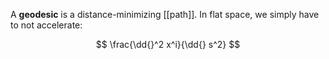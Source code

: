 A **geodesic** is a distance-minimizing [[path]]. In flat space, we simply have to not accelerate:

$$
\frac{\dd{}^2 x^i}{\dd{} s^2}
$$